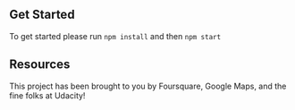 ## Get Started

To get started please run `npm install` and then `npm start`


## Resources

This project has been brought to you by Foursquare, Google Maps, and the fine folks at Udacity!

